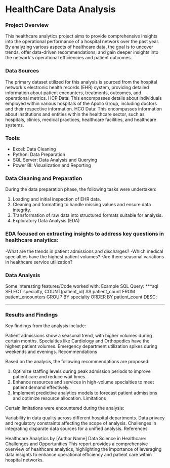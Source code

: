 # HealthCare Data Analysis

### Project Overview
This healthcare analytics project aims to provide comprehensive insights into the operational performance of a hospital network over the past year. By analyzing various aspects of healthcare data, the goal is to uncover trends, offer data-driven recommendations, and gain deeper insights into the network's operational efficiencies and patient outcomes.

### Data Sources
The primary dataset utilized for this analysis is sourced from the hospital network's electronic health records (EHR) system, providing detailed information about patient encounters, treatments, outcomes, and operational metrics.
HCP Data: This encompasses details about individuals employed within various hospitals of the Apollo Group, including doctors and their respective information.
HCO Data: This encompasses information about institutions and entities within the healthcare sector, such as hospitals, clinics, medical practices, healthcare facilities, and healthcare systems.

### Tools:
* Excel: Data Cleaning
* Python: Data Preparation
* SQL Server: Data Analysis and Querying
* Power BI: Visualization and Reporting


### Data Cleaning and Preparation

During the data preparation phase, the following tasks were undertaken:
1. Loading and initial inspection of EHR data.
2. Cleaning and formatting to handle missing values and ensure data integrity.
3. Transformation of raw data into structured formats suitable for analysis.
4. Exploratory Data Analysis (EDA)

### EDA focused on extracting insights to address key questions in healthcare analytics:

-What are the trends in patient admissions and discharges?
-Which medical specialties have the highest patient volumes?
-Are there seasonal variations in healthcare service utilization?

### Data Analysis

Some interesting features/Code worked with: 
Example SQL Query:
***sql
SELECT specialty, COUNT(patient_id) AS patient_count
FROM patient_encounters
GROUP BY specialty
ORDER BY patient_count DESC;
***

### Results and Findings

Key findings from the analysis include:

Patient admissions show a seasonal trend, with higher volumes during certain months.
Specialties like Cardiology and Orthopedics have the highest patient volumes.
Emergency department utilization spikes during weekends and evenings.
Recommendations

Based on the analysis, the following recommendations are proposed:

1. Optimize staffing levels during peak admission periods to improve patient care and reduce wait times.
2. Enhance resources and services in high-volume specialties to meet patient demand effectively.
3. Implement predictive analytics models to forecast patient admissions and optimize resource allocation.
Limitations

Certain limitations were encountered during the analysis:

Variability in data quality across different hospital departments.
Data privacy and regulatory constraints affecting the scope of analysis.
Challenges in integrating disparate data sources for a unified analysis.
References

Healthcare Analytics by [Author Name]
Data Science in Healthcare: Challenges and Opportunities
This report provides a comprehensive overview of healthcare analytics, highlighting the importance of leveraging data insights to enhance operational efficiency and patient care within hospital networks.




